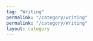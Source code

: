 ```yaml
---
tag: "Writing"
permalink: "/category/writing"
permalink: "/category/Writing"
layout: category
---
```



